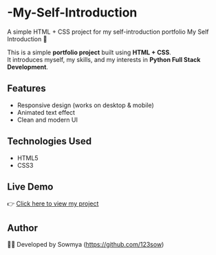 # -My-Self-Introduction
A simple HTML + CSS project for my self-introduction portfolio
My Self Introduction 🚀

This is a simple **portfolio project** built using **HTML + CSS**.  
It introduces myself, my skills, and my interests in **Python Full Stack Development**.  

## Features
- Responsive design (works on desktop & mobile)
- Animated text effect
- Clean and modern UI

## Technologies Used
- HTML5
- CSS3

## Live Demo
👉 [Click here to view my project](https://123sow.github.io/-My-Self-Introduction/)

## Author
👩‍💻 Developed by Sowmya (https://github.com/123sow)
